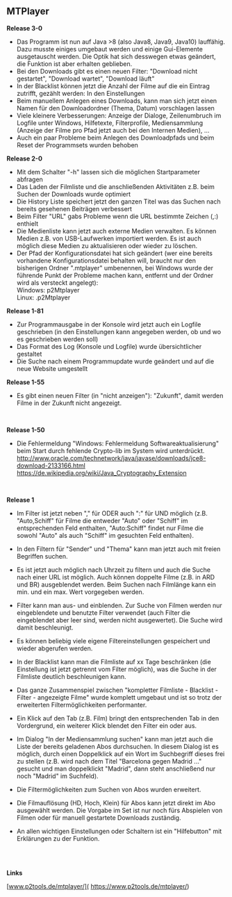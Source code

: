 ## MTPlayer



**Release 3-0**

* Das Programm ist nun auf Java >8 (also Java8, Java9, Java10) lauffähig. Dazu musste einiges umgebaut werden und einige Gui-Elemente ausgetauscht werden. Die Optik hat sich desswegen etwas geändert, die Funktion ist aber erhalten geblieben.
* Bei den Downloads gibt es einen neuen Filter: "Download nicht gestartet", "Download wartet", "Download läuft"
* In der Blacklist können jetzt die Anzahl der Filme auf die ein Eintrag zutrifft, gezählt werden: In den Einstellungen
* Beim manuellem Anlegen eines Downloads, kann man sich jetzt einen Namen für den Downloadordner (Thema, Datum) vorschlagen lassen
* Viele kleinere Verbesserungen: Anzeige der Dialoge, Zeilenumbruch im Logfile unter Windows, Hilfetexte, Filterprofile, Mediensammlung (Anzeige der Filme pro Pfad jetzt auch bei den Internen Medien), ...
* Auch ein paar Probleme beim Anlegen des Downloadpfads und beim Reset der Programmsets wurden behoben

**Release 2-0**

* Mit dem Schalter "-h" lassen sich die möglichen Startparameter abfragen
* Das Laden der Filmliste und die anschließenden Aktivitäten z.B. beim Suchen der Downloads wurde optimiert
* Die History Liste speichert jetzt den ganzen Titel was das Suchen nach bereits gesehenen Beiträgen verbessert
* Beim Filter "URL" gabs Probleme wenn die URL bestimmte Zeichen (,:) enthielt
* Die Medienliste kann jetzt auch externe Medien verwalten. Es können Medien z.B. von USB-Laufwerken importiert werden. Es ist auch möglich diese Medien zu aktualisieren oder wieder zu löschen.
* Der Pfad der Konfigurationsdatei hat sich geändert (wer eine bereits vorhandene Konfigurationsdatei behalten will, braucht nur den bisherigen Ordner ".mtplayer" umbenennen, bei Windows wurde der führende Punkt der Probleme machen kann, entfernt und der Ordner wird als versteckt angelegt):  
Windows: p2Mtplayer  
Linux: .p2Mtplayer


**Release 1-81**

* Zur Programmausgabe in der Konsole wird jetzt auch ein Logfile geschrieben (in den Einstellungen kann angegeben werden, ob und wo es geschrieben werden soll)
* Das Format des Log (Konsole und Logfile) wurde übersichtlicher gestaltet
* Die Suche nach einem Programmupdate wurde geändert und auf die neue Website umgestellt


**Release 1-55**

* Es gibt einen neuen Filter (in "nicht anzeigen"): "Zukunft", damit werden Filme in der Zukunft nicht angezeigt.


<br />

**Release 1-50**

* Die Fehlermeldung "Windows: Fehlermeldung Softwareaktualisierung" beim Start durch fehlende Crypto-lib im System wird unterdrückt.  
http://www.oracle.com/technetwork/java/javase/downloads/jce8-download-2133166.html  
https://de.wikipedia.org/wiki/Java_Cryptography_Extension


<br />

**Release 1**

* Im Filter ist jetzt neben "," für ODER auch ":" für UND möglich (z.B. "Auto,Schiff" für Filme die entweder "Auto" oder "Schiff" im entsprechenden Feld enthalten, "Auto:Schiff" findet nur Filme die sowohl "Auto" als auch "Schiff" im gesuchten Feld enthalten).

* In den Filtern für "Sender" und "Thema" kann man jetzt auch mit freien Begriffen suchen.

* Es ist jetzt auch möglich nach Uhrzeit zu filtern und auch die Suche nach einer URL ist möglich. Auch können doppelte Filme (z.B. in ARD und BR) ausgeblendet werden. Beim Suchen nach Filmlänge kann ein min. und ein max. Wert vorgegeben werden.

* Filter kann man aus- und einblenden. Zur Suche von Filmen werden nur eingeblendete und benutzte Filter verwendet (auch Filter die eingeblendet aber leer sind, werden nicht ausgewertet). Die Suche wird damit beschleunigt.
  
* Es können beliebig viele eigene Filtereinstellungen gespeichert und wieder abgerufen werden.

* In der Blacklist kann man die Filmliste auf xx Tage beschränken (die Einstellung ist jetzt getrennt vom Filter möglich), was die Suche in der Filmliste deutlich beschleunigen kann.

* Das ganze Zusammenspiel zwischen "kompletter Filmliste - Blacklist - Filter - angezeigte Filme" wurde komplett umgebaut und ist so trotz der erweiterten Filtermöglichkeiten performanter.

* Ein Klick auf den Tab (z.B. Film) bringt den entsprechenden Tab in den Vordergrund, ein weiterer Klick blendet den Filter ein oder aus.

* Im Dialog "In der Mediensammlung suchen" kann man jetzt auch die Liste der bereits geladenen Abos durchsuchen. In diesem Dialog ist es möglich, durch einen Doppelklick auf ein Wort im Suchbegriff dieses frei zu stellen (z.B. wird nach dem Titel "Barcelona gegen Madrid ..." gesucht und man doppelklickt "Madrid", dann steht anschließend nur noch "Madrid" im Suchfeld).

* Die Filtermöglichkeiten zum Suchen von Abos wurden erweitert.

* Die Filmauflösung (HD, Hoch, Klein) für Abos kann jetzt direkt im Abo ausgewählt werden. Die Vorgabe im Set ist nur noch fürs Abspielen von Filmen oder für manuell gestartete Downloads zuständig.

* An allen wichtigen Einstellungen oder Schaltern ist ein "Hilfebutton" mit Erklärungen zu der Funktion.



<br />
<br />

**Links**

[www.p2tools.de/mtplayer/]( https://www.p2tools.de/mtplayer/)
